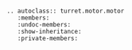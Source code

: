 ```{include} Intro.md
```

```{eval-rst}
.. autoclass:: turret.motor.motor
   :members:
   :undoc-members:
   :show-inheritance:
   :private-members:
```